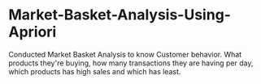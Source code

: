 # Market-Basket-Analysis-Using-Apriori
Conducted Market Basket Analysis to know Customer behavior. What products they're buying, how many transactions they are having per day, which products has high sales and which has least.
